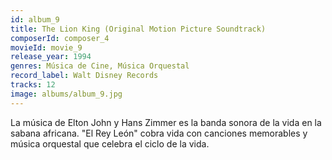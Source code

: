 ```yaml
---
id: album_9
title: The Lion King (Original Motion Picture Soundtrack)
composerId: composer_4
movieId: movie_9
release_year: 1994
genres: Música de Cine, Música Orquestal
record_label: Walt Disney Records
tracks: 12
image: albums/album_9.jpg
---
```


La música de Elton John y Hans Zimmer es la banda sonora de la vida en la sabana africana. "El Rey León" cobra vida con canciones memorables y música orquestal que celebra el ciclo de la vida.
